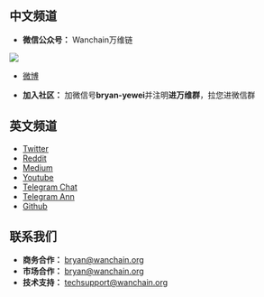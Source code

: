 ## 中文频道

- **微信公众号：** Wanchain万维链

![](media/01-1.png)

- [微博](http://weibo.com/wanchain)

- **加入社区：** 加微信号**bryan-yewei**并注明**进万维群**，拉您进微信群

## 英文频道

- [Twitter](https://twitter.com/wanchain_org)
- [Reddit](https://www.reddit.com/r/wanchain/)
- [Medium](https://medium.com/wanchain-foundation)
- [Youtube](https://www.youtube.com/channel/UCW_i8cncT0d1RyX7YCA_oKQ)
- [Telegram Chat](https://t.me/WanchainCHAT)
- [Telegram Ann](https://t.me/WanchainANN)
- [Github](https://github.com/wanchain)

## 联系我们

- **商务合作：** bryan@wanchain.org
- **市场合作：** bryan@wanchain.org
- **技术支持：** techsupport@wanchain.org

